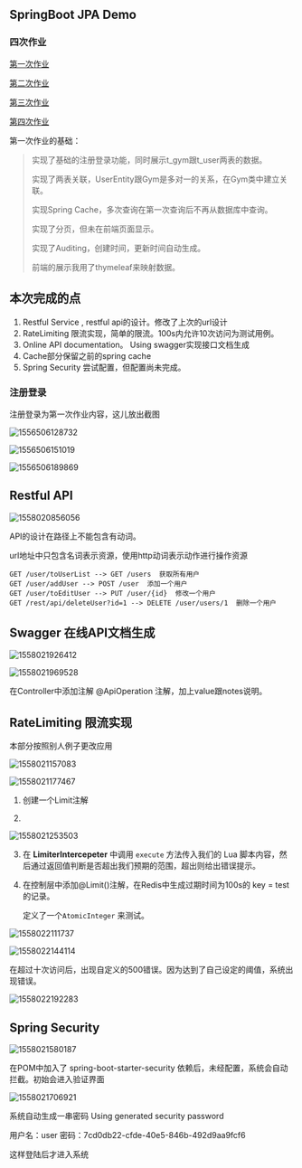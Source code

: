 ## SpringBoot JPA Demo
### 四次作业
[第一次作业](https://github.com/PegasusLiang/EE_homework_1_JPA)

[第二次作业](https://github.com/PegasusLiang/EE_homework_2)

[第三次作业](https://github.com/PegasusLiang/EE_homework_3)

[第四次作业](https://github.com/PegasusLiang/EE_homework_4)


第一次作业的基础：

> 实现了基础的注册登录功能，同时展示t_gym跟t_user两表的数据。
>
> 实现了两表关联，UserEntity跟Gym是多对一的关系，在Gym类中建立关联。
>
> 实现Spring Cache，多次查询在第一次查询后不再从数据库中查询。
>
> 实现了分页，但未在前端页面显示。
>
> 实现了Auditing，创建时间，更新时间自动生成。
>
> 前端的展示我用了thymeleaf来映射数据。

## **本次完成的点**

1. Restful Service , restful api的设计。修改了上次的url设计
2. RateLimiting 限流实现，简单的限流。100s内允许10次访问为测试用例。
3. Online API documentation。 Using swagger实现接口文档生成
4. Cache部分保留之前的spring cache
5. Spring Security 尝试配置，但配置尚未完成。



### 注册登录

注册登录为第一次作业内容，这儿放出截图

![1556506128732](https://github.com/PegasusLiang/EE_homework_2/blob/master/%E4%BD%9C%E4%B8%9A%E6%88%AA%E5%9B%BE/1556506128732.png)



![1556506151019](https://github.com/PegasusLiang/EE_homework_2/blob/master/%E4%BD%9C%E4%B8%9A%E6%88%AA%E5%9B%BE/1556506151019.png)



![1556506189869](https://github.com/PegasusLiang/EE_homework_2/blob/master/%E4%BD%9C%E4%B8%9A%E6%88%AA%E5%9B%BE/1556506189869.png)





## Restful API

![1558020856056](https://github.com/PegasusLiang/EE_homework_2/blob/master/%E4%BD%9C%E4%B8%9A%E6%88%AA%E5%9B%BE/1558020856056.png)



API的设计在路径上不能包含有动词。

url地址中只包含名词表示资源，使用http动词表示动作进行操作资源

```
GET /user/toUserList --> GET /users  获取所有用户
GET /user/addUser --> POST /user  添加一个用户
GET /user/toEditUser --> PUT /user/{id}  修改一个用户 
GET /rest/api/deleteUser?id=1 --> DELETE /user/users/1  删除一个用户
```





## Swagger 在线API文档生成

![1558021926412](https://github.com/PegasusLiang/EE_homework_2/blob/master/%E4%BD%9C%E4%B8%9A%E6%88%AA%E5%9B%BE/1558021926412.png)




![1558021969528](https://github.com/PegasusLiang/EE_homework_2/blob/master/%E4%BD%9C%E4%B8%9A%E6%88%AA%E5%9B%BE/1558021969528.png)


在Controller中添加注解 @ApiOperation 注解，加上value跟notes说明。






## RateLimiting 限流实现

本部分按照别人例子更改应用

![1558021157083](https://github.com/PegasusLiang/EE_homework_2/blob/master/%E4%BD%9C%E4%B8%9A%E6%88%AA%E5%9B%BE/1558021157083.png)






![1558021177467](https://github.com/PegasusLiang/EE_homework_2/blob/master/%E4%BD%9C%E4%B8%9A%E6%88%AA%E5%9B%BE/1558021177467.png)





1. 创建一个Limit注解

2. 

![1558021253503](https://github.com/PegasusLiang/EE_homework_2/blob/master/%E4%BD%9C%E4%B8%9A%E6%88%AA%E5%9B%BE/1558021253503.png)




3. 在 **LimiterIntercepeter** 中调用 `execute` 方法传入我们的 Lua 脚本内容，然后通过返回值判断是否超出我们预期的范围，超出则给出错误提示。



4. 在控制层中添加@Limit()注解，在Redis中生成过期时间为100s的 key = test的记录。

   定义了一个`AtomicInteger` 来测试。





![1558022111737](https://github.com/PegasusLiang/EE_homework_2/blob/master/%E4%BD%9C%E4%B8%9A%E6%88%AA%E5%9B%BE/1558022111737.png)





![1558022144114](https://github.com/PegasusLiang/EE_homework_2/blob/master/%E4%BD%9C%E4%B8%9A%E6%88%AA%E5%9B%BE/1558022144114.png)




在超过十次访问后，出现自定义的500错误。因为达到了自己设定的阈值，系统出现错误。




![1558022192283](https://github.com/PegasusLiang/EE_homework_2/blob/master/%E4%BD%9C%E4%B8%9A%E6%88%AA%E5%9B%BE/1558022192283.png)






## Spring Security



![1558021580187](https://github.com/PegasusLiang/EE_homework_2/blob/master/%E4%BD%9C%E4%B8%9A%E6%88%AA%E5%9B%BE/1558021580187.png)




在POM中加入了 spring-boot-starter-security 依赖后，未经配置，系统会自动拦截。初始会进入验证界面




![1558021706921](https://github.com/PegasusLiang/EE_homework_2/blob/master/%E4%BD%9C%E4%B8%9A%E6%88%AA%E5%9B%BE/1558021706921.png)




系统自动生成一串密码 Using generated security password

用户名：user 密码：7cd0db22-cfde-40e5-846b-492d9aa9fcf6

这样登陆后才进入系统



